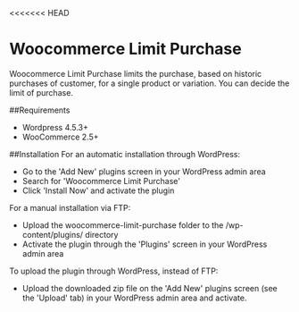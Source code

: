 <<<<<<< HEAD
# Woocommerce Limit Purchase
Woocommerce Limit Purchase limits the purchase, based on historic purchases of customer, for a single product or variation. You can decide the limit of purchase.

##Requirements
- Wordpress 4.5.3+
- WooCommerce 2.5+

##Installation
For an automatic installation through WordPress:

- Go to the 'Add New' plugins screen in your WordPress admin area
- Search for 'Woocommerce Limit Purchase'
- Click 'Install Now' and activate the plugin

For a manual installation via FTP:

- Upload the woocommerce-limit-purchase folder to the /wp-content/plugins/ directory
- Activate the plugin through the 'Plugins' screen in your WordPress admin area

To upload the plugin through WordPress, instead of FTP:

- Upload the downloaded zip file on the 'Add New' plugins screen (see the 'Upload' tab) in your WordPress admin area and activate.
